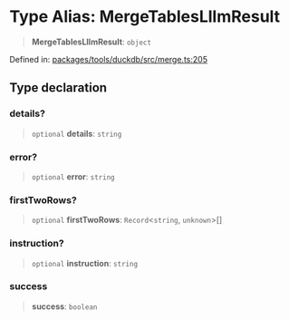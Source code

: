 # Type Alias: MergeTablesLllmResult

> **MergeTablesLllmResult**: `object`

Defined in: [packages/tools/duckdb/src/merge.ts:205](https://github.com/GeoDaCenter/openassistant/blob/bc4037be52d89829440fcc4aaa1010be73719d16/packages/tools/duckdb/src/merge.ts#L205)

## Type declaration

### details?

> `optional` **details**: `string`

### error?

> `optional` **error**: `string`

### firstTwoRows?

> `optional` **firstTwoRows**: `Record`\<`string`, `unknown`\>[]

### instruction?

> `optional` **instruction**: `string`

### success

> **success**: `boolean`
